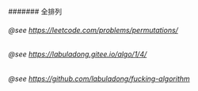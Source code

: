 #######
 全排列

 ###### @see https://leetcode.com/problems/permutations/
 ###### @see  https://labuladong.gitee.io/algo/1/4/
 ###### @see  https://github.com/labuladong/fucking-algorithm